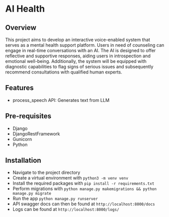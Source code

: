 # AI Health

## Overview

This project aims to develop an interactive voice-enabled system that serves as a mental health support platform. Users in need of counseling can engage in real-time conversations with an AI. The AI is designed to offer reflective and supportive responses, aiding users in introspection and emotional well-being. Additionally, the system will be equipped with diagnostic capabilities to flag signs of serious issues and subsequently recommend consultations with qualified human experts.

## Features

- process_speech API: Generates text from LLM


## Pre-requisites

- Django
- DjangoRestFramework 
- Gunicorn
- Python

## Installation 

- Navigate to the project directory
- Create a virtual environment with `python3 -m venv venv`
- Install the required packages with `pip install -r requirements.txt`
- Perform migrations with  `python manage.py makemigrations && python manage.py migrate`
- Run the app `python manage.py runserver`
- API swagger docs can then be found at `http://localhost:8000/docs`
- Logs can be found at `http://localhost:8000/logs/`